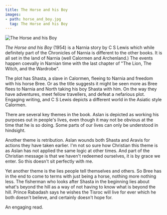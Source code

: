 ```yaml
---
title: The Horse and his Boy
images:
- path: horse_and_boy.jpg
  tag: The Horse and his Boy
---
```

![The Horse and his Boy](horse_and_boy.jpg)

*The Horse and his Boy* (1954) is a Narnia story by C S Lewis
which while definitely part of the Chronicles of Narnia is
different to the other books.  It is all set in the land of
Narnia (well Calormen and Archenland.)  The events happen
coevally in Narnian time with the last chapter of "The Lion,
The Witch, and the Wardrobe".

The plot has Shasta, a slave in Calormen, fleeing to Narnia
and freedom with his horse Bree.  Or as the title suggests
it might be seen more as Bree flees to Narnia and North taking
his boy Shasta with him.  On the way they have adventures, meet
fellow travellers, and defeat a nefarious plot.  Engaging
writing, and C S Lewis depicts a different world in the
Asiatic style Calormen.

There are several key themes in the book.  Aslan is depicted
as working his purposes out in people's lives, even though it
may not be obvious at the time that he is so doing.  Some
parts of our lives can only be understood in hindsight.

Another theme is retribution.  Aslan wounds both Shasta and
Aravis for actions they have taken earlier.  I'm not so sure
how Christian this theme is as Aslan has not applied the same
logic at other times.  And part of the Christian message is
that we haven't redeemed ourselves, it is by grace we enter.  So
this doesn't sit perfectly with me.

Yet another theme is the lies people tell themselves and others.
So Bree has in the end to come to terms with just being a horse,
nothing more nothing less.  The fisherman who looks after Shasta
in the beginning lies about what's beyond the hill as a way of
not having to know what is beyond the hill.  Prince Rabadash
says he wishes the Tisroc will live for ever which he both
doesn't believe, and certainly doesn't hope for.

An engaging read.
